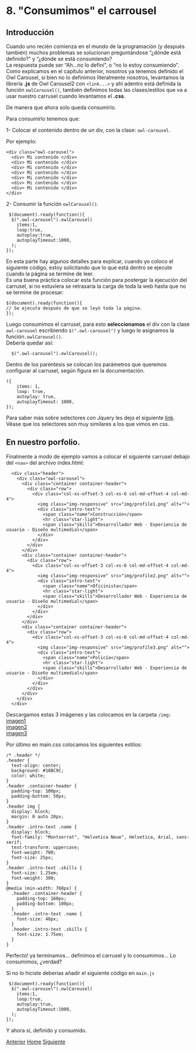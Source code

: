 # 8. "Consumimos" el carrousel

## Introducción

Cuando uno recién comienza en el mundo de la programación (y después también) muchos problemas se solucionan preguntándose “¿dónde está definido?” y “¿dónde se está consumiendo?<br />
La respuesta puede ser “Ah…no lo definí”, o “no lo estoy consumiendo”.<br />
Como explicamos en el capítulo anterior, nosotros ya tenemos definido el Owl Carousel, si bien no lo definimos literalmente nosotros, levantamos la librería **.js** de Owl Carousel2   con `<link...>` y ahí adentro está definida la función `owlCarousel()`, también definimos todas las clases/estilos que va a usar nuestro carrusel cuando levantamos el **.css**.

De manera que ahora solo queda consumirlo.

Para consumirlo tenemos que:

1-	Colocar el contenido dentro de un div, con la clase: `owl-carousel`.

Por ejemplo:
```
<div class="owl-carousel">
  <div> Mi contenido </div>
  <div> Mi contenido </div>
  <div> Mi contenido </div>
  <div> Mi contenido </div>
  <div> Mi contenido </div>
  <div> Mi contenido </div>
  <div> Mi contenido </div>
</div>
```

2- Consumir la función `owlCarousel()`.

```
 $(document).ready(function(){
  $(".owl-carousel").owlCarousel(
    items:1,
    loop:true,
    autoplay:true,
    autoplayTimeout:1000,
  );
});
```
En esta parte hay algunos detalles para explicar, cuando yo coloco el siguiente código, estoy solicitando que lo que está dentro se ejecute cuando la página se termine de leer.<br />
Es una buena práctica colocar esta función para postergar la ejecución del carrusel, si no estuviera se retrasaría la carga de toda la web hasta que no se termine de procesar:

```
$(document).ready(function(){
// Se ejecuta después de que se leyó toda la página.
});
```

Luego consumimos el carrusel, para esto **seleccionamos** el div con la clase `owl-carousel` escribiendo `$(".owl-carousel")` y luego le asignamos la función`.owlCarousel()`.<br />
Debería quedar así:

```
  $(".owl-carousel").owlCarousel();
```
Dentro de los paréntesis se colocan los parámetros que queremos configurar al carrusel, según figura en la documentación.
```
({
    items: 1,
    loop: true,
    autoplay: true,
    autoplayTimeout: 1000,
});
```
Para saber más sobre selectores con Jquery les dejo el siguiente [link](https://api.jquery.com/all-selector/). Véase que los selectores son muy similares a los que vimos en css.
## En nuestro porfolio.

Finalmente a modo de ejemplo vamos a colocar el siguiente carrusel debajo del `<nav>` del archivo index.html:

```
  <div class="header">
    <div class="owl-carousel">
      <div class="container container-header">
        <div class="row">
          <div class="col-xs-offset-3 col-xs-6 col-md-offset-4 col-md-4">
            <img class="img-responsive" src="img/profile1.png" alt="">
            <div class="intro-text">
              <span class="name">Construcción</span>
              <hr class="star-light">
              <span class="skills">Desarrollador Web - Experiencia de usuario - Diseño multimedial</span>
            </div>
          </div>
        </div>
      </div>
      <div class="container container-header">
        <div class="row">
          <div class="col-xs-offset-3 col-xs-6 col-md-offset-4 col-md-4">
            <img class="img-responsive" src="img/profile2.png" alt="">
            <div class="intro-text">
              <span class="name">Oficinista</span>
              <hr class="star-light">
              <span class="skills">Desarrollador Web - Experiencia de usuario - Diseño multimedial</span>
            </div>
          </div>
        </div>
      </div>
      <div class="container container-header">
        <div class="row">
          <div class="col-xs-offset-3 col-xs-6 col-md-offset-4 col-md-4">
            <img class="img-responsive" src="img/profile3.png" alt="">
            <div class="intro-text">
              <span class="name">Policía</span>
              <hr class="star-light">
              <span class="skills">Desarrollador Web - Experiencia de usuario - Diseño multimedial</span>
            </div>
          </div>
        </div>
      </div>
    </div>
  </div>
```

Descargamos estas 3 imágenes y las colocamos en la carpeta `/img:`<br />
[imagen1](https://raw.githubusercontent.com/fgarciajulia/mi_primera_pagina/master/img/profile1.png)<br />
[imagen2](https://raw.githubusercontent.com/fgarciajulia/mi_primera_pagina/master/img/profile2.png)<br />
[imagen3](https://raw.githubusercontent.com/fgarciajulia/mi_primera_pagina/master/img/profile3.png)<br />

Por último en main.css colocamos los siguientes estilos:

```
/* .header */
.header {
  text-align: center;
  background: #18BC9C;
  color: white;
}
.header .container-header {
  padding-top: 100px;
  padding-bottom: 50px;
}
.header img {
  display: block;
  margin: 0 auto 20px;
}
.header .intro-text .name {
  display: block;
  font-family: "Montserrat", "Helvetica Neue", Helvetica, Arial, sans-serif;
  text-transform: uppercase;
  font-weight: 700;
  font-size: 25px;
}
.header .intro-text .skills {
  font-size: 1.25em;
  font-weight: 300;
}
@media (min-width: 768px) {
  .header .container-header {
    padding-top: 160px;
    padding-bottom: 100px;
  }
  .header .intro-text .name {
    font-size: 40px;
  }
  .header .intro-text .skills {
    font-size: 1.75em;
  }
}
```
Perfecto! ya terminamos... definimos el carrusel y lo consumimos... Lo consumimos, ¿verdad?

Si no lo hiciste deberías añadir el siguiente código en `main.js`
```
 $(document).ready(function(){
  $(".owl-carousel").owlCarousel(
    items:1,
    loop:true,
    autoplay:true,
    autoplayTimeout:1000,
  );
});
```

Y ahora sí, definido y consumido.

<div class="Grid">
    <a href="https://fgarciajulia.github.io/mi_primera_pagina/owlcarousel2" class="my-btn anterior">Anterior</a>
    <a href="https://fgarciajulia.github.io/mi_primera_pagina" class="my-btn home">Home</a>
    <a href="https://fgarciajulia.github.io/mi_primera_pagina/fontawesome" class="my-btn siguiente">Siguiente</a>
</div>